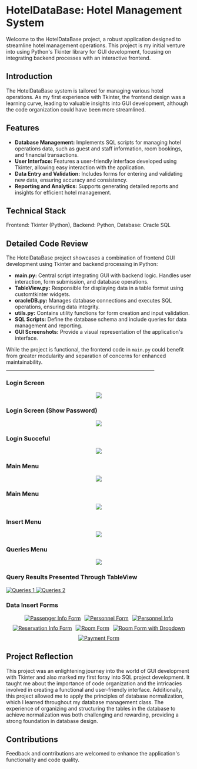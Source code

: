 <h1>HotelDataBase: Hotel Management System</h1>

<p>Welcome to the HotelDataBase project, a robust application designed to streamline hotel management operations. This project is my initial venture into using Python's Tkinter library for GUI development, focusing on integrating backend processes with an interactive frontend.</p>

<h2>Introduction</h2>

<p>The HotelDataBase system is tailored for managing various hotel operations. As my first experience with Tkinter, the frontend design was a learning curve, leading to valuable insights into GUI development, although the code organization could have been more streamlined.</p>

<h2>Features</h2>

<ul>
    <li><b>Database Management:</b> Implements SQL scripts for managing hotel operations data, such as guest and staff information, room bookings, and financial transactions.</li>
    <li><b>User Interface:</b> Features a user-friendly interface developed using Tkinter, allowing easy interaction with the application.</li>
    <li><b>Data Entry and Validation:</b> Includes forms for entering and validating new data, ensuring accuracy and consistency.</li>
    <li><b>Reporting and Analytics:</b> Supports generating detailed reports and insights for efficient hotel management.</li>
</ul>

<h2>Technical Stack</h2>
<p>Frontend: Tkinter (Python), Backend: Python, Database: Oracle SQL</p>

<h2>Detailed Code Review</h2>

<p>The HotelDataBase project showcases a combination of frontend GUI development using Tkinter and backend processing in Python:</p>

<ul>
    <li><b>main.py:</b> Central script integrating GUI with backend logic. Handles user interaction, form submission, and database operations.</li>
    <li><b>TableView.py:</b> Responsible for displaying data in a table format using customtkinter widgets.</li>
    <li><b>oracleDB.py:</b> Manages database connections and executes SQL operations, ensuring data integrity.</li>
    <li><b>utils.py:</b> Contains utility functions for form creation and input validation.</li>
    <li><b>SQL Scripts:</b> Define the database schema and include queries for data management and reporting.</li>
    <li><b>GUI Screenshots:</b> Provide a visual representation of the application's interface.</li>
</ul>

<p>While the project is functional, the frontend code in <code>main.py</code> could benefit from greater modularity and separation of concerns for enhanced maintainability.</p>

<hr style="width:80%" color="black">

<h3>Login Screen</h3>
<div align="center"> <img src="https://github.com/AriooGN/HotelDataBase/blob/main/Screenshots/LoginFilled.png"> </a> </div>

<h3>Login Screen (Show Password)</h3>
<div align="center"> <img src="https://github.com/AriooGN/HotelDataBase/blob/main/Screenshots/LoginFilledShowPass.png"> </a> </div>

<h3>Login Succeful</h3>
<div align="center"> <img src="https://github.com/AriooGN/HotelDataBase/blob/main/Screenshots/LoginSuccesful.png"> </a> </div>

<h3>Main Menu</h3>
<div align="center"> <img src="https://github.com/AriooGN/HotelDataBase/blob/main/Screenshots/MainMenu.png"> </a> </div>

<h3>Main Menu</h3>
<div align="center"> <img src="https://github.com/AriooGN/HotelDataBase/blob/main/Screenshots/MainMenu.png"> </a> </div>

<h3>Insert Menu</h3>
<div align="center"> <img src="https://github.com/AriooGN/HotelDataBase/blob/main/Screenshots/InsertMenu.png"> </a> </div>

<h3>Queries Menu</h3>
<div align="center"> <img src="https://github.com/AriooGN/HotelDataBase/blob/main/Screenshots/QueriesMenu.png"> </a> </div>

<h3>Query Results Presented Through TableView</h3>
<a href="https://github.com/AriooGN/HotelDataBase/blob/main/Screenshots/Queries1.png" target="_blank">
    <img src="https://github.com/AriooGN/HotelDataBase/blob/main/Screenshots/Queries1.png" alt="Queries 1" style="max-width: 100%; height: auto;">
</a>
<a href="https://github.com/AriooGN/HotelDataBase/blob/main/Screenshots/Queries2.png" target="_blank">
    <img src="https://github.com/AriooGN/HotelDataBase/blob/main/Screenshots/Queries2.png" alt="Queries 2" style="max-width: 100%; height: auto;">
</a>



<h3>Data Insert Forms</h3>
<div style="display: flex; justify-content: center; align-items: center; flex-wrap: wrap; gap: 10px;">
    <a href="https://github.com/AriooGN/HotelDataBase/blob/main/Screenshots/Passenger_Info.png" target="_blank">
        <img src="https://github.com/AriooGN/HotelDataBase/blob/main/Screenshots/Passenger_Info.png" alt="Passenger Info Form" style="max-width: 100%; height: auto;">
    </a>
    <a href="https://github.com/AriooGN/HotelDataBase/blob/main/Screenshots/PersonnelForm.png" target="_blank">
        <img src="https://github.com/AriooGN/HotelDataBase/blob/main/Screenshots/PersonnelForm.png" alt="Personnel Form" style="max-width: 100%; height: auto;">
    </a>
    <a href="https://github.com/AriooGN/HotelDataBase/blob/main/Screenshots/Personnel_Info.png" target="_blank">
        <img src="https://github.com/AriooGN/HotelDataBase/blob/main/Screenshots/Personnel_Info.png" alt="Personnel Info" style="max-width: 100%; height: auto;">
    </a>
    <a href="https://github.com/AriooGN/HotelDataBase/blob/main/Screenshots/ResInfoForm.png" target="_blank">
        <img src="https://github.com/AriooGN/HotelDataBase/blob/main/Screenshots/ResInfoForm.png" alt="Reservation Info Form" style="max-width: 100%; height: auto;">
    </a>
    <a href="https://github.com/AriooGN/HotelDataBase/blob/main/Screenshots/RoomForm.png" target="_blank">
        <img src="https://github.com/AriooGN/HotelDataBase/blob/main/Screenshots/RoomForm.png" alt="Room Form" style="max-width: 100%; height: auto;">
    </a>
    <a href="https://github.com/AriooGN/HotelDataBase/blob/main/Screenshots/RoomFormDropDown.png" target="_blank">
        <img src="https://github.com/AriooGN/HotelDataBase/blob/main/Screenshots/RoomFormDropDown.png" alt="Room Form with Dropdown" style="max-width: 100%; height: auto;">
    </a>
    <a href="https://github.com/AriooGN/HotelDataBase/blob/main/Screenshots/PaymentForm.png" target="_blank">
        <img src="https://github.com/AriooGN/HotelDataBase/blob/main/Screenshots/PaymentForm.png" alt="Payment Form" style="max-width: 100%; height: auto;">
    </a>
</div>



<h2>Project Reflection</h2>
<p>This project was an enlightening journey into the world of GUI development with Tkinter and also marked my first foray into SQL project development. It taught me about the importance of code organization and the intricacies involved in creating a functional and user-friendly interface. Additionally, this project allowed me to apply the principles of database normalization, which I learned throughout my database management class. The experience of organizing and structuring the tables in the database to achieve normalization was both challenging and rewarding, providing a strong foundation in database design.</p>

<h2>Contributions</h2>
<p>Feedback and contributions are welcomed to enhance the application's functionality and code quality.</p>
